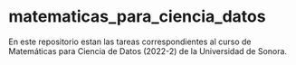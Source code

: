 # matematicas_para_ciencia_datos
En este repositorio estan las tareas correspondientes al curso de Matemáticas para Ciencia de Datos (2022-2) de la Universidad de Sonora.
